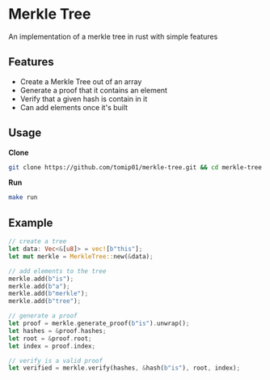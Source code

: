 # Merkle Tree 
An implementation of a merkle tree in rust with simple features

## Features
* Create a Merkle Tree out of an array
* Generate a proof that it contains an element
* Verify that a given hash is contain in it
* Can add elements once it's built

## Usage
**Clone**
```bash
git clone https://github.com/tomip01/merkle-tree.git && cd merkle-tree
```
**Run**
```bash
make run
```

## Example
```rust
// create a tree
let data: Vec<&[u8]> = vec![b"this"];
let mut merkle = MerkleTree::new(&data);

// add elements to the tree
merkle.add(b"is");
merkle.add(b"a");
merkle.add(b"merkle");
merkle.add(b"tree");

// generate a proof
let proof = merkle.generate_proof(b"is").unwrap();
let hashes = &proof.hashes;
let root = &proof.root;
let index = proof.index;

// verify is a valid proof
let verified = merkle.verify(hashes, &hash(b"is"), root, index);
```
